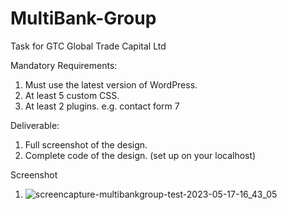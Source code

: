 # MultiBank-Group
Task for GTC Global Trade Capital Ltd

Mandatory Requirements:
1.	Must use the latest version of WordPress.
2.	At least 5 custom CSS.
3.	At least 2 plugins. e.g. contact form 7

Deliverable:
1.	Full screenshot of the design.
2.	Complete code of the design. (set up on your localhost)

Screenshot
1. ![screencapture-multibankgroup-test-2023-05-17-16_43_05](https://github.com/mohdhafizp67/MultiBank-Group/assets/61405917/f876c6c0-3dcf-489e-aeba-13562fbd8b37)
